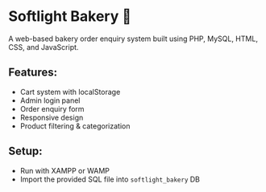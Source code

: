 # Softlight Bakery 🍰

A web-based bakery order enquiry system built using PHP, MySQL, HTML, CSS, and JavaScript.

## Features:
- Cart system with localStorage
- Admin login panel
- Order enquiry form
- Responsive design
- Product filtering & categorization

## Setup:
- Run with XAMPP or WAMP
- Import the provided SQL file into `softlight_bakery` DB
